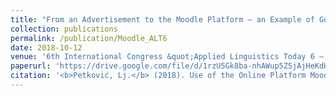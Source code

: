 ```yaml
---
title: "From an Advertisement to the Moodle Platform – an Example of Good Practice in Teaching Modern Greek as a Foreign Language."
collection: publications
permalink: /publication/Moodle_ALT6
date: 2018-10-12
venue: '6th International Congress &quot;Applied Linguistics Today 6 – Language, Literature and Interdisciplinarity&quot;.'
paperurl: 'https://drive.google.com/file/d/1rzU5Gk8ba-nhAWup5Z5jAjHeKdHT3TKA/view'
citation: '<b>Petković, Lj.</b> (2018). Use of the Online Platform Moodle in the Reformed Teaching within the Department of Neohelenistic Studies at the Faculty of Philology, University of Belgrade. <i>6th International Congress &quot;Applied Linguistics Today 6 – Language, Literature and Interdisciplinarity&quot; (Book of Abstracts)</i>, Faculty of Philology, University of Belgrade, Serbia, 12–13.10.2018., p. 41.'
---
```

<!--[Download paper here](http://academicpages.github.io/files/paper1.pdf)-->

<!--Recommended citation: Your Name, You. (2009). "Paper Title Number 1." <i>Journal 1</i>. 1(1).-->